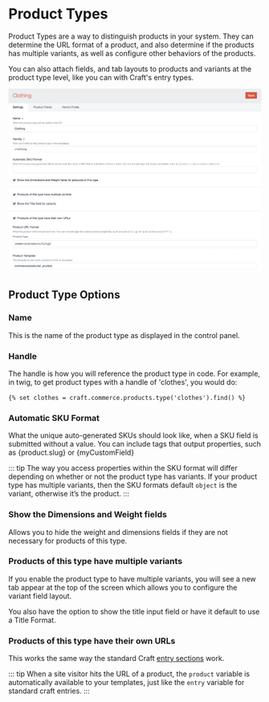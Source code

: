 # Product Types

Product Types are a way to distinguish products in your system. They can determine the URL format of a product, and also determine if the products has multiple variants, as well as configure other behaviors of the products.

You can also attach fields, and tab layouts to products and variants at the product type level, like you can with Craft's entry types.

<img src="assets/product-type-entry-screen.png" width="797" alt="Product Type Entry Screen.">

## Product Type Options

### Name

This is the name of the product type as displayed in the control panel.

### Handle

The handle is how you will reference the product type in code. For example, in twig, to get product types with a handle of 'clothes', you would do:

```twig
{% set clothes = craft.commerce.products.type('clothes').find() %}
```
### Automatic SKU Format

What the unique auto-generated SKUs should look like, when a SKU field is submitted without a value. You can include tags that output properties, such as {product.slug} or {myCustomField}

::: tip
The way you access properties within the SKU format will differ depending on whether or not the product type has variants. If your product type has multiple variants, then the SKU formats default `object` is the variant, otherwise it’s the product.
:::

### Show the Dimensions and Weight fields

Allows you to hide the weight and dimensions fields if they are not necessary for products of this type.

### Products of this type have multiple variants

If you enable the product type to have multiple variants, you will see a new tab appear at the top of the screen which allows you to configure the variant field layout.

You also have the option to show the title input field or have it default to use a Title Format.

### Products of this type have their own URLs

This works the same way the standard Craft [entry sections](https://craftcms.com/docs/sections-and-entries) work.

::: tip
When a site visitor hits the URL of a product, the `product` variable is automatically available to your templates, just like the `entry` variable for standard craft entries.
:::
